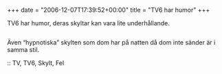+++
date = "2006-12-07T17:39:52+00:00"
title = "TV6 har humor"
+++

TV6 har humor, deras skyltar kan vara lite underhållande.

<img id="image149" src="http://cdn.junkpile.se/2006/12/kaffepaus.jpg" alt="" />

Även &#8220;hypnotiska&#8221; skylten som dom har på natten då dom inte sänder är i samma stil.

:: TV, TV6, Skylt, Fel

<small></small>
